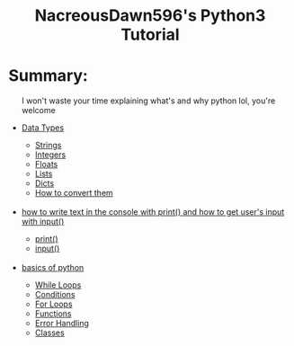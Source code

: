 <center>
  <h1>NacreousDawn596's Python3 Tutorial</h1>
</center>

# Summary:
<ul>
  <p>I won't waste your time explaining what's and why python lol, you're welcome</p>
  <li><a href="https://github.com/NacreousDawn596/Python3-tutorial/blob/main/wiki/data-types.md#welcome-again-to-the-python-tutorial-we-gonna-see-what-are-the-available-types-of-datas-in-python">Data Types</a></li>
  <ul>
    <li><a href="https://github.com/NacreousDawn596/Python3-tutorial/blob/main/wiki/data-types.md#strings">Strings</a></li>
    <li><a href="https://github.com/NacreousDawn596/Python3-tutorial/blob/main/wiki/data-types.md#integers">Integers</a></li>
    <li><a href="https://github.com/NacreousDawn596/Python3-tutorial/blob/main/wiki/data-types.md#floats">Floats</a></li>
    <li><a href="https://github.com/NacreousDawn596/Python3-tutorial/blob/main/wiki/data-types.md#lists">Lists</a></li>
    <li><a href="https://github.com/NacreousDawn596/Python3-tutorial/blob/main/wiki/data-types.md#dicts">Dicts</a></li>
    <li><a href="https://github.com/NacreousDawn596/Python3-tutorial/blob/main/wiki/data-types.md#lets-see-how-to-convert-them">How to convert them</a></li>
  </ul>
  <br/>
  <li><a href="https://github.com/NacreousDawn596/Python3-tutorial/blob/main/wiki/built-in%20python%20functions.md#welcome-again-to-the-python-tutorial-we-gonna-see-what-are-the-available-built-in-functions-in-python">how to write text in the console with print() and how to get user's input with input()</a></li>
  <ul>
    <li><a href="https://github.com/NacreousDawn596/Python3-tutorial/blob/main/wiki/built-in%20python%20functions.md#print">print()</a></li>
    <li><a href="https://github.com/NacreousDawn596/Python3-tutorial/blob/main/wiki/built-in%20python%20functions.md#input">input()</a></li>
  </ul>
  <br/>
  <li><a href="https://github.com/NacreousDawn596/Python3-tutorial/blob/main/wiki/basics.md#welcome-again-to-the-python-tutorial-weve-saw-the-basics-now-in-the-previous-times-now-lets-learn-coding-step-by-step-to-make-our-first-program">basics of python</a></li>
  <ul>
     <li><a href="https://github.com/NacreousDawn596/Python3-tutorial/blob/main/wiki/basics.md#while-loops">While Loops</a></li>
     <li><a href="https://github.com/NacreousDawn596/Python3-tutorial/blob/main/wiki/basics.md#conditions">Conditions</a></li>
     <li><a href="https://github.com/NacreousDawn596/Python3-tutorial/blob/main/wiki/basics.md#for-loops">For Loops</a></li>
     <li><a href="https://github.com/NacreousDawn596/Python3-tutorial/blob/main/wiki/basics.md#functions">Functions</a></li>
     <li><a href="https://github.com/NacreousDawn596/Python3-tutorial/blob/main/wiki/basics.md#errors-handling">Error Handling</a></li>
     <li><a href="https://github.com/NacreousDawn596/Python3-tutorial/blob/main/wiki/basics.md#classes">Classes</a></li>
  </ul>
</ul>
